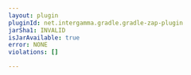 ```yaml
---
layout: plugin
pluginId: net.intergamma.gradle.gradle-zap-plugin
jarSha1: INVALID
isJarAvailable: true
error: NONE
violations: []

---
```

